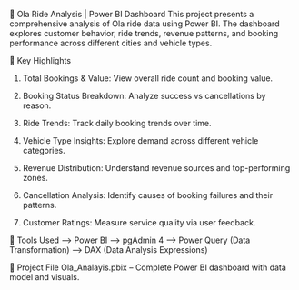 🚕 Ola Ride Analysis | Power BI Dashboard
This project presents a comprehensive analysis of Ola ride data using Power BI. The dashboard explores customer behavior, ride trends, revenue patterns, and booking performance across different cities and vehicle types.

📌 Key Highlights
1) Total Bookings & Value: View overall ride count and booking value.

2) Booking Status Breakdown: Analyze success vs cancellations by reason.

3) Ride Trends: Track daily booking trends over time.

4) Vehicle Type Insights: Explore demand across different vehicle categories.

5) Revenue Distribution: Understand revenue sources and top-performing zones.

6) Cancellation Analysis: Identify causes of booking failures and their patterns.

7) Customer Ratings: Measure service quality via user feedback.

🧰 Tools Used
--> Power BI
--> pgAdmin 4
--> Power Query (Data Transformation)
--> DAX (Data Analysis Expressions)

📁 Project File
Ola_Analayis.pbix – Complete Power BI dashboard with data model and visuals.

